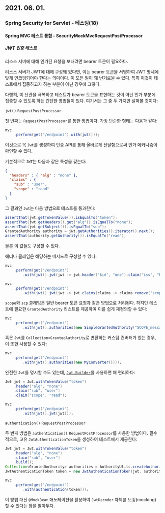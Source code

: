 ## 2021. 06. 01.

### Spring Security for Servlet - 테스팅(18)

#### Spring MVC 테스트 통합 - SecurityMockMvcRequestPostProcessor

##### JWT 인증 테스트

리소스 서버에 대해 인가된 요청을 보내려면 bearer 토큰이 필요하다.

리소스 서버가 JWT에 대해 구성돼 있다면, 이는 bearer 토큰을 서명하여 JWT 명세에 맞게 인코딩되어야 한다는 의미이다. 이 모든 일이 꽤 번거로울 수 있다. 특히 이것이 테스트에서 집중하고자 하는 부분이 아닌 경우에 그렇다.

다행히, 이 난관을 극복하고 테스트가 bearer 토큰을 표현하는 것이 아닌 인가 부분에 집중할 수 있도록 하는 간단한 방법들이 있다. 여기서는 그 중 두 가지만 살펴볼 것이다:

`jwt()` `RequestPostProcessor`

첫 번째는 `RequestPostProcessor`를 통한 방법이다. 가장 단순한 형태는 다음과 같다:

```java
mvc
    .perform(get("/endpoint").with(jwt()));
```

이것으로 목 `Jwt`를 생성하여 인증 API를 통해 올바르게 전달함으로써 인가 메커니즘이 확인할 수 있다.

기본적으로 `JWT`는 다음과 같은 특성을 갖는다:

```json
{
  "headers" : { "alg" : "none" },
  "claims" : {
    "sub" : "user",
    "scope" : "read"
  }
}
```

그 결과인 `Jwt`는  다음 방법으로 테스트를 통과한다:

```java
assertThat(jwt.getTokenValue()).isEqualTo("token");
assertThat(jwt.getHeaders().get("alg")).isEqualTo("none");
assertThat(jwt.getSubject()).isEqualTo("sub");
GrantedAuthority authority = jwt.getAuthorities().iterator().next();
assertThat(authority.getAuthority()).isEqualTo("read");
```

물론 이 값들도 구성할 수 있다.

헤더나 클레임은 해당하는 메서드로 구성할 수 있다:

```java
mvc
    .perform(get("/endpoint")
        .with(jwt().jwt(jwt -> jwt.header("kid", "one").claim("iss", "https://idp.example.org"))));
```

```java
mvc
    .perform(get("/endpoint")
        .with(jwt().jwt(jwt -> jwt.claims(claims -> claims.remove("scope")))));
```

`scope`와 `scp` 클레임은 일반 bearer 토큰 요청과 같은 방법으로 처리된다. 하지만 테스트에 필요한 `GrantedAuthority` 리스트를 제공하여 이를 쉽게 재정의할 수 있다:

```java
mvc
    .perform(get("/endpoint")
        .with(jwt().authorities(new SimpleGrantedAuthority("SCOPE_messages"))));
```

혹은 `Jwt`를 `Collection<GrantedAuthority`로 변환하는 커스텀 컨버터가 있는 경우, 이 또한 사용할 수 있다:

```java
mvc
    .perform(get("/endpoint")
        .with(jwt().authorities(new MyConverter())));
```

완전한 `Jwt`를 명시할 수도 있는데, [`Jwt.Builder`][jwt-builder]를 사용하면 꽤 편리하다:

```java
Jwt jwt = Jwt.withTokenValue("token")
    .header("alg", "none")
    .claim("sub", "user")
    .claim("scope", "read");

mvc
    .perform(get("/endpoint")
        .with(jwt().jwt(jwt)));
```

`authentication()` `RequestPostProcessor`

두 번째 방법은 `authentication()` `RequestPostProcessor`를 사용한 방법이다. 필수적으로, 고유 `JwtAuthenticationToken`을 생성하여 테스트에서 제공한다:

```java
Jwt jwt = Jwt.withTokenValue("token")
    .header("alg", "none")
    .claim("sub", "user")
    .build();
Collection<GrantedAuthority> authorities = AuthorityUtils.createAuthorityList("SCOPE_read");
JwtAuthenticationToken token = new JwtAuthenticationToken(jwt, authorities);

mvc
    .perform(get("/endpoint")
        .with(authentication(token)));

```

이 방법 대신 `@MockBean` 애노테이션을 활용하여 `JwtDecoder` 자체를 모킹(mocking)할 수 있다는 점을 알아두자.



[jwt-builder]: https://docs.spring.io/spring-security/site/docs/current/api/org/springframework/security/oauth2/jwt/Jwt.Builder.html